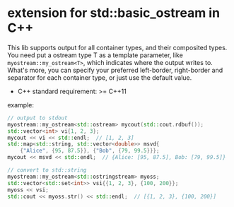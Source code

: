 # extension for std::basic_ostream in C++
This lib supports output for all container types, and their composited types.
You need put a ostream type T as a template parameter, like
 `myostream::my_ostream<T>`, which indicates where the output writes to.
What's more, you can specify your preferred left-border, right-border and 
separator for each container type, or just use the default value.

* C++ standard requirement: >= C++11

example:
```c++
// output to stdout
myostream::my_ostream<std::ostream> mycout(std::cout.rdbuf());
std::vector<int> vi{1, 2, 3};
mycout << vi << std::endl;  // [1, 2, 3]
std::map<std::string, std::vector<double>> msvd{
    {"Alice", {95, 87.5}}, {"Bob", {79, 99.5}}};
mycout << msvd << std::endl;  // {Alice: [95, 87.5], Bob: [79, 99.5]}

// convert to std::string
myostream::my_ostream<std::ostringstream> myoss;
std::vector<std::set<int>> vsi{{1, 2, 3}, {100, 200}};
myoss << vsi;
std::cout << myoss.str() << std::endl;  // [{1, 2, 3}, {100, 200}]

```